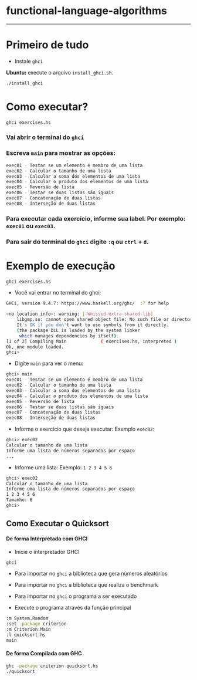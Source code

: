 # functional-language-algorithms

---

# Primeiro de tudo

- Instale `ghci`

**Ubuntu:** execute o arquivo `install_ghci.sh`.

```bash
./install_ghci
```

# Como executar?

```bash
ghci exercises.hs
```

### Vai abrir o terminal do `ghci`

### Escreva `main` para mostrar as opções:

```bash
exec01 - Testar se um elemento é membro de uma lista
exec02 - Calcular o tamanho de uma lista
exec03 - Calcular a soma dos elementos de uma lista
exec04 - Calcular o produto dos elementos de uma lista
exec05 - Reversão de lista
exec06 - Testar se duas listas são iguais
exec07 - Concatenação de duas listas
exec08 - Interseção de duas listas
```

### Para executar cada exercício, informe sua label. Por exemplo: `exec01` ou `exec03`.

### Para sair do terminal do `ghci` digite `:q` ou `ctrl` + `d`.

# Exemplo de execução

```bash
ghci exercises.hs
```

- Você vai entrar no terminal do ghci:

```bash
GHCi, version 9.4.7: https://www.haskell.org/ghc/  :? for help

<no location info>: warning: [-Wmissed-extra-shared-lib]
    libgmp.so: cannot open shared object file: No such file or directory
    It's OK if you don't want to use symbols from it directly.
    (the package DLL is loaded by the system linker
     which manages dependencies by itself).
[1 of 2] Compiling Main             ( exercises.hs, interpreted )
Ok, one module loaded.
ghci>
```

- Digite `main` para ver o menu:

```bash
ghci> main
exec01 - Testar se um elemento é membro de uma lista
exec02 - Calcular o tamanho de uma lista
exec03 - Calcular a soma dos elementos de uma lista
exec04 - Calcular o produto dos elementos de uma lista
exec05 - Reversão de lista
exec06 - Testar se duas listas são iguais
exec07 - Concatenação de duas listas
exec08 - Interseção de duas listas
```

- Informe o exercício que deseja executar: Exemplo `exec02`:

```bash
ghci> exec02
Calcular o tamanho de uma lista
Informe uma lista de números separados por espaço
...
```

- Informe uma lista: Exemplo: `1 2 3 4 5 6`

```bash
ghci> exec02
Calcular o tamanho de uma lista
Informe uma lista de números separados por espaço
1 2 3 4 5 6
Tamanho: 6
ghci>
```


## Como Executar o Quicksort

#### De forma Interpretada com GHCI
- Inicie o interpretador GHCI
```bash
ghci
```

- Para importar no `ghci` a biblioteca que gera números aleatórios

- Para importar no `ghci` a biblioteca que realiza o benchmark

- Para importar no `ghci` o programa a ser executado

- Execute o programa através da função principal

```bash
:m System.Random
:set -package criterion
:m Criterion.Main
:l quicksort.hs
main
```

#### De forma Compilada com GHC

```bash
ghc -package criterion quicksort.hs
./quicksort
```